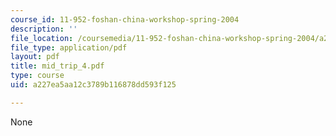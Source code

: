 ```yaml
---
course_id: 11-952-foshan-china-workshop-spring-2004
description: ''
file_location: /coursemedia/11-952-foshan-china-workshop-spring-2004/a227ea5aa12c3789b116878dd593f125_mid_trip_4.pdf
file_type: application/pdf
layout: pdf
title: mid_trip_4.pdf
type: course
uid: a227ea5aa12c3789b116878dd593f125

---
```

None